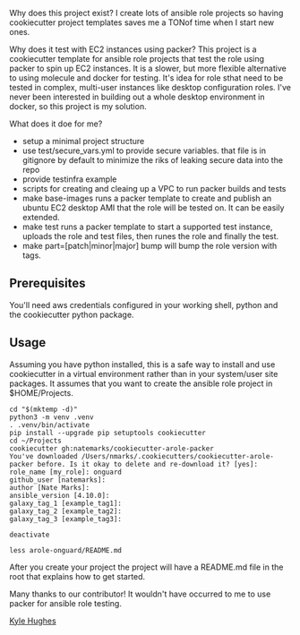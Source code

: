 Why does this project exist?
I create lots of ansible role projects so having cookiecutter project templates saves me a TONof time when I start new ones.

Why does it test with EC2 instances using packer?
This project is a cookiecutter template for ansible role projects that test the role using packer to spin up EC2 instances. It is a slower, but more flexible alternative to using molecule and docker for testing. It's idea for role sthat need to be tested in complex, multi-user instances like desktop configuration roles. I've never been interested in building out a whole desktop environment in docker, so this project is my solution.

What does it doe for me?
 - setup a minimal project structure
 - use test/secure_vars.yml to provide secure variables. that file is in gitignore by default to minimize the riks of leaking secure data into the repo
 - provide testinfra example
 - scripts for creating and cleaing up a VPC to run packer builds and tests
 - make base-images runs a packer template to create and publish an ubuntu EC2 desktop AMI that the role will be tested on. It can be easily extended.
 - make test runs a packer template to start a supported test instance,  uploads the role and test files, then runes the role and finally the test.
 - make part=[patch|minor|major] bump will bump the role version with tags.


## Prerequisites
You'll need aws credentials configured in your working shell, python and the cookiecutter python package.


## Usage
Assuming you have python installed, this is a safe way to install and use cookiecutter in a virtual environment rather than in your system/user site packages. It assumes that you want to create the ansible role project in $HOME/Projects.
```shell
cd "$(mktemp -d)"
python3 -m venv .venv
. .venv/bin/activate
pip install --upgrade pip setuptools cookiecutter
cd ~/Projects
cookiecutter gh:natemarks/cookiecutter-arole-packer
You've downloaded /Users/nmarks/.cookiecutters/cookiecutter-arole-packer before. Is it okay to delete and re-download it? [yes]:
role_name [my_role]: onguard
github_user [natemarks]:
author [Nate Marks]:
ansible_version [4.10.0]:
galaxy_tag_1 [example_tag1]:
galaxy_tag_2 [example_tag2]:
galaxy_tag_3 [example_tag3]:

deactivate

less arole-onguard/README.md
```

After you create your project the project will have a README.md file in the root that explains how to get started.

Many thanks to our contributor! It wouldn't have occurred to me to use packer for ansible role testing.

[Kyle Hughes](https://github.com/Hugh472)



